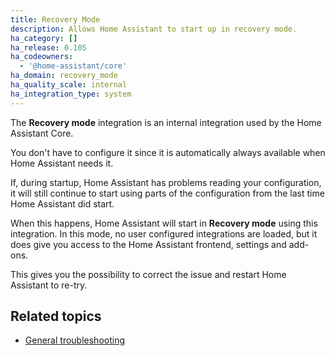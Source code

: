 ```yaml
---
title: Recovery Mode
description: Allows Home Assistant to start up in recovery mode.
ha_category: []
ha_release: 0.105
ha_codeowners:
  - '@home-assistant/core'
ha_domain: recovery_mode
ha_quality_scale: internal
ha_integration_type: system
---
```


The **Recovery mode** integration is an internal integration used by the
Home Assistant Core.

You don't have to configure it since it is automatically always
available when Home Assistant needs it.

If, during startup, Home Assistant has problems reading your configuration,
it will still continue to start using parts of the configuration
from the last time Home Assistant did start.

When this happens, Home Assistant will start in **Recovery mode** using this
integration. In this mode, no user configured integrations are loaded, but it does give you access to
the Home Assistant frontend, settings and add-ons.

This gives you the possibility to correct the issue and restart Home Assistant
to re-try.

## Related topics

- [General troubleshooting](/docs/troubleshooting_general/)
